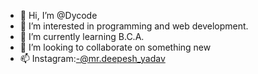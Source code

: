 - 👋 Hi, I’m @Dycode
- 👀 I’m interested in programming and web development.
- 🌱 I’m currently learning B.C.A.
- 💞️ I’m looking to collaborate on something new
- 📫 Instagram:-@mr.deepesh_yadav


